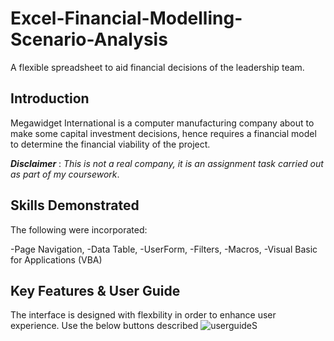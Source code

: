 # Excel-Financial-Modelling-Scenario-Analysis
A flexible spreadsheet to aid financial decisions of the leadership team.

## Introduction

Megawidget International is a computer manufacturing company about to make some capital investment decisions, hence requires a financial model to determine the financial viability of the project.

**_Disclaimer_** : _This is not a real company, it is an assignment task carried out as part of my coursework_. 

## Skills Demonstrated
The following were incorporated:

-Page Navigation,
-Data Table,
-UserForm,
-Filters,
-Macros,
-Visual Basic for Applications (VBA)

## Key Features & User Guide
The interface is designed with flexbility in order to enhance user experience. Use the below buttons described
![userguideS](https://user-images.githubusercontent.com/122166125/229848446-864592c3-2bbf-41b6-998f-60b5dac8e51b.PNG)
